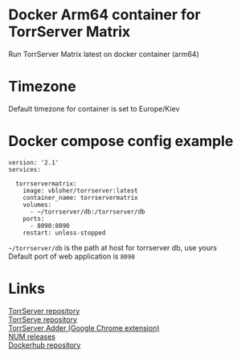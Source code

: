 # Docker Arm64 container for TorrServer Matrix
Run TorrServer Matrix latest on docker container (arm64)

# Timezone
Default timezone for container is set to Europe/Kiev

# Docker compose config example
```
version: '2.1'
services:

  torrservermatrix:
    image: vbloher/torrserver:latest
    container_name: torrservermatrix
    volumes:
      - ~/torrserver/db:/torrserver/db
    ports:
      - 8090:8090
    restart: unless-stopped
```
```~/torrserver/db``` is the path at host for torrserver db, use yours<br>Default port of web application is ```8090```

# Links
[TorrServer repository](https://github.com/YouROK/TorrServer)<br>
[TorrServe repository](https://github.com/YouROK/TorrServe)<br>
[TorrServer Adder (Google Chrome extension)](https://chrome.google.com/webstore/detail/torrserver-adder/ihphookhabmjbgccflngglmidjloeefg)<br>
[NUM releases](https://github.com/YouROK/releases/releases)<br>
[Dockerhub repository](https://hub.docker.com/r/vbloher/torrserver)
